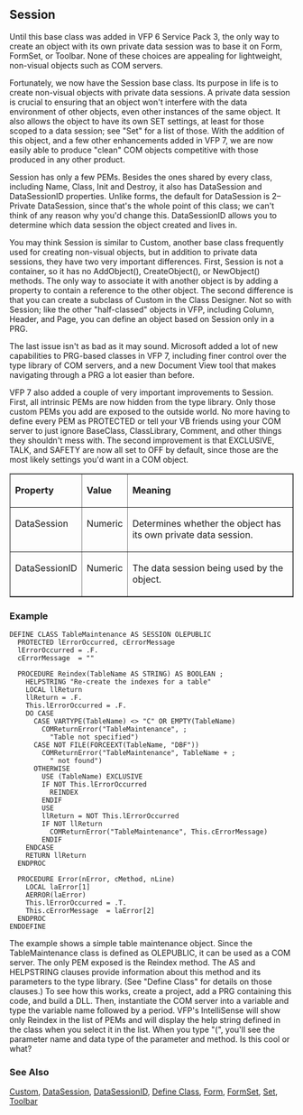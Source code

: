 ## Session

Until this base class was added in VFP 6 Service Pack 3, the only way to create an object with its own private data session was to base it on Form, FormSet, or Toolbar. None of these choices are appealing for lightweight, non-visual objects such as COM servers.

Fortunately, we now have the Session base class. Its purpose in life is to create non-visual objects with private data sessions. A private data session is crucial to ensuring that an object won't interfere with the data environment of other objects, even other instances of the same object. It also allows the object to have its own SET settings, at least for those scoped to a data session; see "Set" for a list of those. With the addition of this object, and a few other enhancements added in VFP 7, we are now easily able to produce "clean" COM objects competitive with those produced in any other product.

Session has only a few PEMs. Besides the ones shared by every class, including Name, Class, Init and Destroy, it also has DataSession and DataSessionID properties. Unlike forms, the default for DataSession is 2&ndash;Private DataSession, since that's the whole point of this class; we can't think of any reason why you'd change this. DataSessionID allows you to determine which data session the object created and lives in.

You may think Session is similar to Custom, another base class frequently used for creating non-visual objects, but in addition to private data sessions, they have two very important differences. First, Session is not a container, so it has no AddObject(), CreateObject(), or NewObject() methods. The only way to associate it with another object is by adding a property to contain a reference to the other object. The second difference is that you can create a subclass of Custom in the Class Designer. Not so with Session; like the other "half-classed" objects in VFP, including Column, Header, and Page, you can define an object based on Session only in a PRG.

The last issue isn't as bad as it may sound. Microsoft added a lot of new capabilities to PRG-based classes in VFP 7, including finer control over the type library of COM servers, and a new Document View tool that makes navigating through a PRG a lot easier than before.

VFP 7 also added a couple of very important improvements to Session. First, all intrinsic PEMs are now hidden from the type library. Only those custom PEMs you add are exposed to the outside world. No more having to define every PEM as PROTECTED or tell your VB friends using your COM server to just ignore BaseClass, ClassLibrary, Comment, and other things they shouldn't mess with. The second improvement is that EXCLUSIVE, TALK, and SAFETY are now all set to OFF by default, since those are the most likely settings you'd want in a COM object.

<table border cellspacing=0 cellpadding=0 width=100%>
<tr>
  <td width=25% valign=top>
  <p><b>Property</b></p>
  </td>
  <td width=14% valign=top>
  <p><b>Value</b></p>
  </td>
  <td width=61% valign=top>
  <p><b>Meaning</b></p>
  </td>
 </tr>
<tr>
  <td width=25% valign=top>
  <p>DataSession</p>
  </td>
  <td width=14% valign=top>
  <p>Numeric</p>
  </td>
  <td width=61% valign=top>
  <p>Determines whether the object has its own private data session.</p>
  </td>
 </tr>
<tr>
  <td width=25% valign=top>
  <p>DataSessionID</p>
  </td>
  <td width=14% valign=top>
  <p>Numeric</p>
  </td>
  <td width=61% valign=top>
  <p>The data session being used by the object.</p>
  </td>
 </tr>
</table>

### Example

```foxpro
DEFINE CLASS TableMaintenance AS SESSION OLEPUBLIC
  PROTECTED lErrorOccurred, cErrorMessage
  lErrorOccurred = .F.
  cErrorMessage  = ""

  PROCEDURE Reindex(TableName AS STRING) AS BOOLEAN ;
    HELPSTRING "Re-create the indexes for a table"
    LOCAL llReturn
    llReturn = .F.
    This.lErrorOccurred = .F.
    DO CASE
      CASE VARTYPE(TableName) <> "C" OR EMPTY(TableName)
        COMReturnError("TableMaintenance", ;
          "Table not specified")
      CASE NOT FILE(FORCEEXT(TableName, "DBF"))
        COMReturnError("TableMaintenance", TableName + ;
          " not found")
      OTHERWISE
        USE (TableName) EXCLUSIVE
        IF NOT This.lErrorOccurred
          REINDEX
        ENDIF
        USE
        llReturn = NOT This.lErrorOccurred
        IF NOT llReturn
          COMReturnError("TableMaintenance", This.cErrorMessage)
        ENDIF
    ENDCASE
    RETURN llReturn
  ENDPROC

  PROCEDURE Error(nError, cMethod, nLine)
    LOCAL laError[1]
    AERROR(laError)
    This.lErrorOccurred = .T.
    This.cErrorMessage  = laError[2]
  ENDPROC
ENDDEFINE
```

The example shows a simple table maintenance object. Since the TableMaintenance class is defined as OLEPUBLIC, it can be used as a COM server. The only PEM exposed is the Reindex method. The AS and HELPSTRING clauses provide information about this method and its parameters to the type library. (See "Define Class" for details on those clauses.) To see how this works, create a project, add a PRG containing this code, and build a DLL. Then, instantiate the COM server into a variable and type the variable name followed by a period. VFP's IntelliSense will show only Reindex in the list of PEMs and will display the help string defined in the class when you select it in the list. When you type "(", you'll see the parameter name and data type of the parameter and method. Is this cool or what?

### See Also

[Custom](s4g493.md), [DataSession](s4g392.md), [DataSessionID](s4g392.md), [Define Class](s4g351.md), [Form](s4g598.md), [FormSet](s4g598.md), [Set](s4g126.md), [Toolbar](s4g535.md)